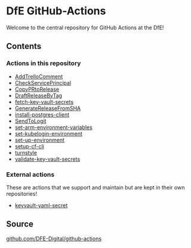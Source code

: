 # DfE GitHub-Actions

Welcome to the central repository for GitHub Actions at the DfE!

## Contents

### Actions in this repository

* [AddTrelloComment](AddTrelloComment)
* [CheckServicePrincipal](CheckServicePrincipal)
* [CopyPRtoRelease](CopyPRtoRelease)
* [DraftReleaseByTag](DraftReleaseByTag)
* [fetch-key-vault-secrets](fetch-key-vault-secrets)
* [GenerateReleaseFromSHA](GenerateReleaseFromSHA)
* [install-postgres-client](install-postgres-client)
* [SendToLogit](SendToLogit)
* [set-arm-environment-variables](set-arm-environment-variables)
* [set-kubelogin-environment](set-kubelogin-environment)
* [set-up-environment](set-up-environment)
* [setup-cf-cli](setup-cf-cli)
* [turnstyle](turnstyle)
* [validate-key-vault-secrets](validate-key-vault-secrets)

### External actions

These are actions that we support and maintain but are kept in their own repositories!

* [keyvault-yaml-secret](https://github.com/DFE-Digital/keyvault-yaml-secret)

## Source

[github.com/DFE-Digital/github-actions](https://github.com/DFE-Digital/github-actions)
